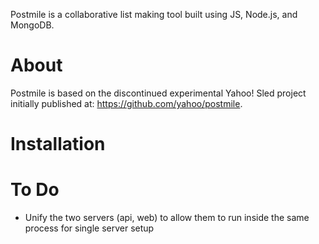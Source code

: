 ﻿Postmile is a collaborative list making tool built using JS, Node.js, and MongoDB.

# About

Postmile is based on the discontinued experimental Yahoo! Sled project initially published at: https://github.com/yahoo/postmile.

# Installation



# To Do

 * Unify the two servers (api, web) to allow them to run inside the same process for single server setup
 
 


